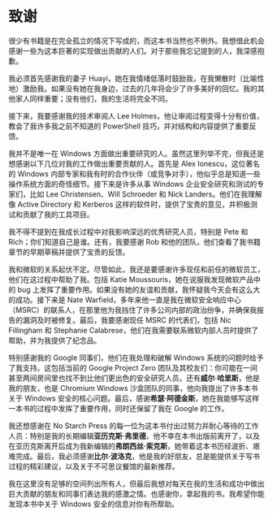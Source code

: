 <hgroup>

# <samp class="SANS_Dogma_OT_Bold_B_11">致谢</samp>

</hgroup>

很少有书籍是在完全孤立的情况下写成的，而这本书当然也不例外。我想借此机会感谢一些为这本巨著的实现做出贡献的人们。对于那些我忘记提到的人，我深感抱歉。

我必须首先感谢我的妻子 Huayi，她在我情绪低落时鼓励我，在我懒散时（比喻性地）激励我。如果没有她在我身边，过去的几年将会少了许多美好的回忆。我的其他家人同样重要；没有他们，我的生活将完全不同。

接下来，我要感谢我的技术审阅人 Lee Holmes，他让审阅过程变得十分有价值，教会了我许多我之前不知道的 PowerShell 技巧，并对结构和内容提供了重要反馈。

我并不是唯一在 Windows 方面做出重要研究的人。虽然这里列举不完，但我还是想感谢以下几位对我的工作做出重要贡献的人。首先是 Alex Ionescu，这位著名的 Windows 内部专家和我有时的合作伙伴（或竞争对手），他似乎总是知道一些操作系统方面的奇怪细节。接下来是许多从事 Windows 企业安全研究和测试的专家们，比如 Lee Christensen、Will Schroeder 和 Nick Landers。他们在我理解像 Active Directory 和 Kerberos 这样的软件时，提供了宝贵的意见，并积极测试和贡献了我的工具项目。

我不得不提到在我成长过程中对我影响深远的优秀研究人员，特别是 Pete 和 Rich；你们知道自己是谁。还有，我要感谢 Rob 和他的团队，他们查看了我书籍章节的早期草稿并提供了宝贵的反馈。

我和微软的关系起伏不定。尽管如此，我还是要感谢许多现任和前任的微软员工，他们在这过程中帮助了我。包括 Katie Moussouris，她在说服我发现微软产品中的 bug 上发挥了重要作用。如果没有她的友谊和贡献，我怀疑我今天会有这么大的成功。接下来是 Nate Warfield，多年来他一直是我在微软安全响应中心（MSRC）的联系人，在那里他为我挡住了许多公司内部的政治纷争，并确保我报告的漏洞及时被修复。最后，我要感谢现任 MSRC 的代表们，包括 Nic Fillingham 和 Stephanie Calabrese，他们在我需要联系微软内部人员时提供了帮助，并为我提供了纪念品。

特别感谢我的 Google 同事们，他们在我处理和破解 Windows 系统的问题时给予了我支持。这包括当前的 Google Project Zero 团队及其校友们：你可能在一间甚至两间房间里也找不到比他们更出色的安全研究人员。还有**威尔·哈里斯**，他是我的朋友，也是 Chromium Windows 沙盒团队的同事，他向我提出了许多本书关于 Windows 安全的核心问题。最后，感谢**希瑟·阿德金斯**，她在我能够写这样一本书的过程中发挥了重要作用，同时还保留了我在 Google 的工作。

我还想感谢在 No Starch Press 的每一位为这本书付出过努力并耐心等待的工作人员：特别是我的长期编辑**亚历克斯·弗里德**，他不幸在本书出版前离开了，以及在亚历克斯离开后成为我新编辑的**弗朗西丝·索克斯**，她带着这本书历经波折、艰难完成。最后，我必须感谢**比尔·波洛克**，他是我的好朋友，总是能提供关于写书过程的精彩建议，以及关于不可思议餐馆的最新推荐。

我在这里没有足够的空间列出所有人，但最后我想对每天在我的生活和成功中做出巨大贡献的朋友和同事们表达我的感激之情。也感谢你，拿起我的书。我希望你能发现本书中关于 Windows 安全的信息对你有所帮助。
